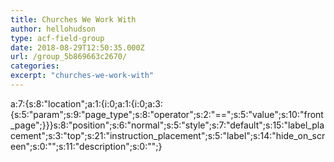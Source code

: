 ```yaml
---
title: Churches We Work With
author: hellohudson
type: acf-field-group
date: 2018-08-29T12:50:35.000Z
url: /group_5b869663c2670/
categories: 
excerpt: "churches-we-work-with"
---
```


a:7:{s:8:"location";a:1:{i:0;a:1:{i:0;a:3:{s:5:"param";s:9:"page\_type";s:8:"operator";s:2:"==";s:5:"value";s:10:"front\_page";}}}s:8:"position";s:6:"normal";s:5:"style";s:7:"default";s:15:"label\_placement";s:3:"top";s:21:"instruction\_placement";s:5:"label";s:14:"hide\_on\_screen";s:0:"";s:11:"description";s:0:"";}